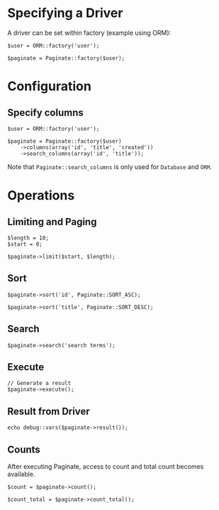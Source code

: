 # Specifying a Driver

A driver can be set within factory (example using ORM):

	$user = ORM::factory('user');

	$paginate = Paginate::factory($user);

# Configuration

## Specify columns

	$user = ORM::factory('user');

	$paginate = Paginate::factory($user)
		->columns(array('id', 'title', 'created'))
		->search_columns(array('id', 'title'));
		
Note that `Paginate::search_columns` is only used for `Database` and `ORM`.

# Operations

## Limiting and Paging

	$length = 10;
	$start = 0;

	$paginate->limit($start, $length);
	
## Sort

	$paginate->sort('id', Paginate::SORT_ASC);
	
	$paginate->sort('title', Paginate::SORT_DESC);
	
## Search

	$paginate->search('search terms');
	
## Execute

	// Generate a result
	$paginate->execute();
	
	
## Result from Driver

	echo debug::vars($paginate->result());
	
## Counts

After executing Paginate, access to count and total count becomes available.
	
	$count = $paginate->count();
	
	$count_total = $paginate->count_total();	